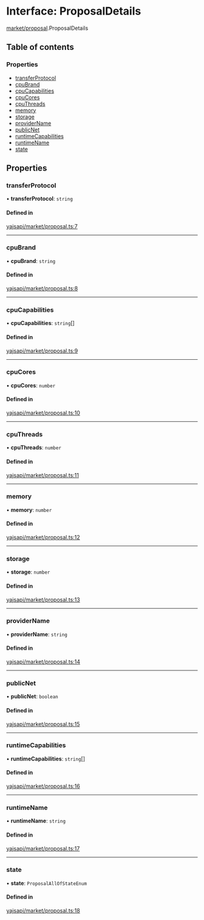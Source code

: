 # Interface: ProposalDetails

[market/proposal](../modules/market_proposal).ProposalDetails

## Table of contents

### Properties

- [transferProtocol](market_proposal.ProposalDetails#transferprotocol)
- [cpuBrand](market_proposal.ProposalDetails#cpubrand)
- [cpuCapabilities](market_proposal.ProposalDetails#cpucapabilities)
- [cpuCores](market_proposal.ProposalDetails#cpucores)
- [cpuThreads](market_proposal.ProposalDetails#cputhreads)
- [memory](market_proposal.ProposalDetails#memory)
- [storage](market_proposal.ProposalDetails#storage)
- [providerName](market_proposal.ProposalDetails#providername)
- [publicNet](market_proposal.ProposalDetails#publicnet)
- [runtimeCapabilities](market_proposal.ProposalDetails#runtimecapabilities)
- [runtimeName](market_proposal.ProposalDetails#runtimename)
- [state](market_proposal.ProposalDetails#state)

## Properties

### transferProtocol

• **transferProtocol**: `string`

#### Defined in

[yajsapi/market/proposal.ts:7](https://github.com/golemfactory/yajsapi/blob/2663a15/yajsapi/market/proposal.ts#L7)

___

### cpuBrand

• **cpuBrand**: `string`

#### Defined in

[yajsapi/market/proposal.ts:8](https://github.com/golemfactory/yajsapi/blob/2663a15/yajsapi/market/proposal.ts#L8)

___

### cpuCapabilities

• **cpuCapabilities**: `string`[]

#### Defined in

[yajsapi/market/proposal.ts:9](https://github.com/golemfactory/yajsapi/blob/2663a15/yajsapi/market/proposal.ts#L9)

___

### cpuCores

• **cpuCores**: `number`

#### Defined in

[yajsapi/market/proposal.ts:10](https://github.com/golemfactory/yajsapi/blob/2663a15/yajsapi/market/proposal.ts#L10)

___

### cpuThreads

• **cpuThreads**: `number`

#### Defined in

[yajsapi/market/proposal.ts:11](https://github.com/golemfactory/yajsapi/blob/2663a15/yajsapi/market/proposal.ts#L11)

___

### memory

• **memory**: `number`

#### Defined in

[yajsapi/market/proposal.ts:12](https://github.com/golemfactory/yajsapi/blob/2663a15/yajsapi/market/proposal.ts#L12)

___

### storage

• **storage**: `number`

#### Defined in

[yajsapi/market/proposal.ts:13](https://github.com/golemfactory/yajsapi/blob/2663a15/yajsapi/market/proposal.ts#L13)

___

### providerName

• **providerName**: `string`

#### Defined in

[yajsapi/market/proposal.ts:14](https://github.com/golemfactory/yajsapi/blob/2663a15/yajsapi/market/proposal.ts#L14)

___

### publicNet

• **publicNet**: `boolean`

#### Defined in

[yajsapi/market/proposal.ts:15](https://github.com/golemfactory/yajsapi/blob/2663a15/yajsapi/market/proposal.ts#L15)

___

### runtimeCapabilities

• **runtimeCapabilities**: `string`[]

#### Defined in

[yajsapi/market/proposal.ts:16](https://github.com/golemfactory/yajsapi/blob/2663a15/yajsapi/market/proposal.ts#L16)

___

### runtimeName

• **runtimeName**: `string`

#### Defined in

[yajsapi/market/proposal.ts:17](https://github.com/golemfactory/yajsapi/blob/2663a15/yajsapi/market/proposal.ts#L17)

___

### state

• **state**: `ProposalAllOfStateEnum`

#### Defined in

[yajsapi/market/proposal.ts:18](https://github.com/golemfactory/yajsapi/blob/2663a15/yajsapi/market/proposal.ts#L18)
